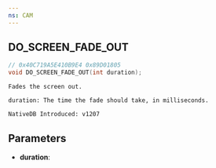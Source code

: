 ```yaml
---
ns: CAM
---
```

## DO_SCREEN_FADE_OUT

```c
// 0x40C719A5E410B9E4 0x89D01805
void DO_SCREEN_FADE_OUT(int duration);
```

```
Fades the screen out.

duration: The time the fade should take, in milliseconds.

NativeDB Introduced: v1207
```

## Parameters
* **duration**:

